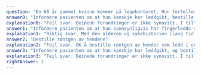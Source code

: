 ```yaml
---
question: "En 68 år gammel kvinne kommer på legekontoret. Hun forteller om økende smerter og stivhet i hendene siste par år. Du finner beinede knuter i fingrenes ytter-ledd og normale inflammasjonsmarkører. Hun forteller at hennes mor hadde liknende plager. Hva kan man best hjelpe denne pasienten med?"
answer0: "Informere pasienten om at hun kanskje har leddgikt, bestille MR av hender og anti-CCP/revmatoid faktor"
explanation0: "Feil svar. Beinede forandringer er ikke synovitt. I tillegg er det i ytter-ledd, der det svært sjelden er leddgikt-forandringer. Men, om en bommer på den kliniske undersøkelsen, er det iallfall fint om en avklarer patologi med bildediagnostikk (MR er riktig om en tenker synovitt, mens røntgen er riktig om en tenker artrose)."
answer1: "Informere pasienten om at hun sannsynligvis har fingerledds-artrose, bestille røntgen hender og gi tilbud om analgetika/NSAID"
explanation1: "Riktig svar. Med den alderen og sykehistorien (lang tid på å utvikles, mor likedanne plager) er beinede knute-forandringer i ytter-ledd artrose (Heberdenske knuter, dvs. osteofytter i DIP ledd). Derfor kan informasjonen gis umiddelbart, men OK å verifisere med rtg. Ingen kurativ behandling, slik at det er fint å tilby lindrende behandling."
answer2: "Bestille røntgen av hendene"
explanation2: "Feil svar. OK å bestille røntgen av hender som ledd i en plan, men ikke som eneste tiltak."
answer3: "Informere pasienten om at hun kanskje har leddgikt, og bestille anti-CCP/revmatoid faktor"
explanation3: "Feil svar. Beinede forandringer er ikke synovitt. I tillegg er det i ytterledd, der det svært sjelden er leddgikt-forandringer."
rightAnswer: 1
---
```

